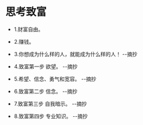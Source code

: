 # 思考致富

- 1.财富自由。

- 2.赚钱。

- 3.你想成为什么样的人，就能成为什么样的人！ --摘抄

- 4.致富第一步 欲望。 --摘抄

- 5.希望、信念、勇气和宽容。 --摘抄

- 6.致富第二步 信念。 --摘抄

- 7.致富第三步 自我暗示。 --摘抄

- 8.致富第四步 专业知识。 --摘抄
